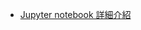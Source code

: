- [Jupyter notebook 詳細介紹](https://medium.com/python4u/jupyter-notebook%E5%AE%8C%E6%95%B4%E4%BB%8B%E7%B4%B9%E5%8F%8A%E5%AE%89%E8%A3%9D%E8%AA%AA%E6%98%8E-b8fcadba15f)
